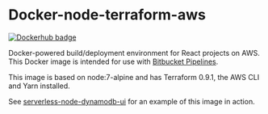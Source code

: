 # Docker-node-terraform-aws

[![Dockerhub badge](http://dockeri.co/image/jch254/docker-node-terraform-aws)](https://hub.docker.com/r/jch254/docker-node-terraform-aws)

Docker-powered build/deployment environment for React projects on AWS. This Docker image is intended for use with [Bitbucket Pipelines](https://bitbucket.org/product/features/pipelines).

This image is based on node:7-alpine and has Terraform 0.9.1, the AWS CLI and Yarn installed.

See [serverless-node-dynamodb-ui](https://github.com/jch254/serverless-node-dynamodb-ui) for an example of this image in action.
